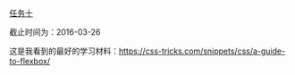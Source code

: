 [任务十](http://ife.baidu.com/task/detail?taskId=10)

截止时间为：2016-03-26

这是我看到的最好的学习材料：<https://css-tricks.com/snippets/css/a-guide-to-flexbox/>
